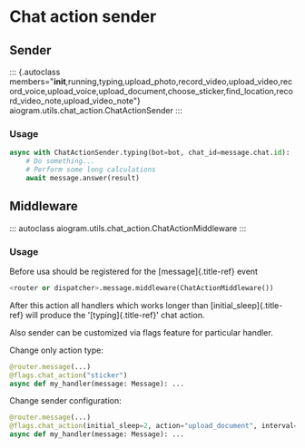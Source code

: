 # Chat action sender

## Sender

::: {.autoclass members="__init__,running,typing,upload_photo,record_video,upload_video,record_voice,upload_voice,upload_document,choose_sticker,find_location,record_video_note,upload_video_note"}
aiogram.utils.chat_action.ChatActionSender
:::

### Usage

``` python
async with ChatActionSender.typing(bot=bot, chat_id=message.chat.id):
    # Do something...
    # Perform some long calculations
    await message.answer(result)
```

## Middleware

::: autoclass
aiogram.utils.chat_action.ChatActionMiddleware
:::

### Usage

Before usa should be registered for the [message]{.title-ref} event

``` python
<router or dispatcher>.message.middleware(ChatActionMiddleware())
```

After this action all handlers which works longer than
[initial_sleep]{.title-ref} will produce the \'[typing]{.title-ref}\'
chat action.

Also sender can be customized via flags feature for particular handler.

Change only action type:

``` python
@router.message(...)
@flags.chat_action("sticker")
async def my_handler(message: Message): ...
```

Change sender configuration:

``` python
@router.message(...)
@flags.chat_action(initial_sleep=2, action="upload_document", interval=3)
async def my_handler(message: Message): ...
```
